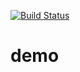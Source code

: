 [![Build Status](https://travis-ci.org/caliagaa/demo.png)](https://travis-ci.org/caliagaa/demo)
# demo

